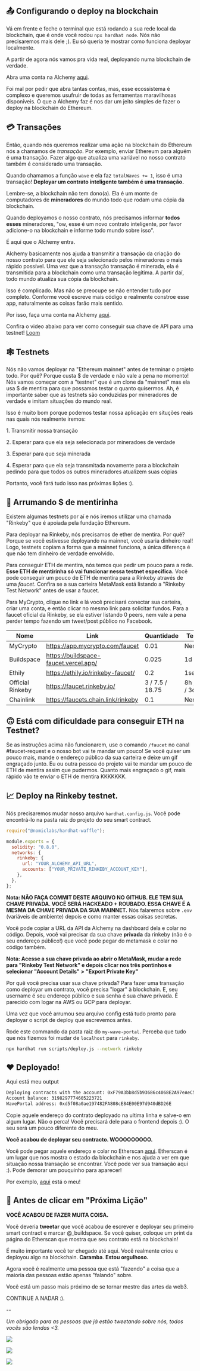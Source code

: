 📤 Configurando o deploy na blockchain
-----------------------------------------

Vá em frente e feche o terminal que está rodando a sua rede local da blockchain, que é onde você rodou `npx hardhat node`. Nós não precisaremos mais dele ;). Eu só queria te mostrar como funciona deployar localmente.

A partir de agora nós vamos pra vida real, deployando numa blockchain de verdade. 

Abra uma conta na Alchemy [aqui](https://alchemy.com/?r=b93d1f12b8828a57).

Foi mal por pedir que abra tantas contas, mas, esse ecossistema é complexo e queremos usufruir de todas as ferramentas maravilhosas disponíveis. O que a Alchemy faz é nos dar um jeito simples de fazer o deploy na blockchain do Ethereum.

💳 Transações
---------------

Então, quando nós queremos realizar uma ação na blockchain do Ethereum nós a chamamos de *transação*. Por exemplo, enviar Ethereum para alguém é uma transação. Fazer algo que atualiza uma variável no nosso contrato também é considerado uma transação.

Quando chamamos a função `wave` e ela faz `totalWaves += 1`, isso é uma transação! **Deployar um contrato inteligente também é uma transação.**

Lembre-se, a blockchain não tem dono(a). Ela é um monte de computadores de **mineradores** do mundo todo que rodam uma cópia da blockchain.

Quando deployamos o nosso contrato, nós precisamos informar **todos esses** mineradores, "ow, esse é um novo contrato inteligente, por favor adicione-o na blockchain e informe todo mundo sobre isso".

É aqui que o Alchemy entra.

Alchemy basicamente nos ajuda a transmitir a transação da criação do nosso contrato para que ele seja selecionado pelos mineradores o mais rápido possível. Uma vez que a transação transação é minerada, ela é transmitida para a blockchain como uma transação legítima. A partir daí, todo mundo atualiza sua cópia da blockchain.

Isso é complicado. Mas não se preocupe se não entender tudo por completo. Conforme você escreve mais código e realmente constroe esse app, naturalmente as coisas farão mais sentido. 

Por isso, faça uma conta na Alchemy [aqui](https://alchemy.com/?r=b93d1f12b8828a57).

Confira o video abaixo para ver como conseguir sua chave de API para uma testnet!
[Loom](https://www.loom.com/share/21aa1d64ea634c0c9da8fc5faaf24283)

🕸️ Testnets
------------

Nós não vamos deployar na "Ethereum mainnet" antes de terminar o projeto todo. Por quê? Porque custa $ de verdade e não vale a pena no momento! Nós vamos começar com a "testnet" que é um clone da "mainnet" mas ela usa $ de mentira para que possamos testar o quanto quisermos. Ah, é importante saber que as testnets são conduzidas por mineradores de verdade e imitam situações do mundo real.

Isso é muito bom porque podemos testar nossa aplicação em situções reais nas quais nós realmente iremos:

1\. Transmitir nossa transação

2\. Esperar para que ela seja selecionada por mineradoes de verdade

3\. Esperar para que seja minerada

4\. Esperar para que ela seja transmitada novamente para a blockchain pedindo para que todos os outros mineradores atualizem suas cópias

Portanto, você fará tudo isso nas próximas lições :).


🤑 Arrumando $ de mentirinha
------------------------

Existem algumas testnets por aí e nós iremos utilizar uma chamada "Rinkeby" que é apoiada pela fundação Ethereum.

Para deployar na Rinkeby, nós precisamos de ether de mentira. Por quê? Porque se você estivesse deployando na mainnet, você usaria dinheiro real! Logo, testnets copiam a forma que a mainnet funciona, a única diferença é que não tem dinheiro de verdade envolvido. 

Para conseguir ETH de mentira, nós temos que pedir um pouco para a rede. **Esse ETH de mentirinha só vai funcionar nessa testnet específica.** Você pode conseguir um pouco de ETH de mentira para a Rinkeby através de uma _faucet_. Confira se a sua carteira MetaMask está listando a "Rinkeby Test Network" antes de usar a faucet.

Para MyCrypto, clique no link e lá você precisará conectar sua carteira, criar uma conta, e então clicar no mesmo link para solicitar fundos. Para a faucet oficial da Rinkeby, se ela estiver listando 0 peers, nem vale a pena perder tempo fazendo um tweet/post público no Facebook.

| Nome             | Link                                  | Quantidade      | Tempo        |
| ---------------- | ------------------------------------- | --------------- | ------------ |
| MyCrypto         | https://app.mycrypto.com/faucet       | 0.01            | Nenhum       |
| Buildspace       | https://buildspace-faucet.vercel.app/ | 0.025           | 1d           |
| Ethily           | https://ethily.io/rinkeby-faucet/     | 0.2             | 1sem         |
| Official Rinkeby | https://faucet.rinkeby.io/            | 3 / 7.5 / 18.75 | 8h / 1d / 3d |
| Chainlink        | https://faucets.chain.link/rinkeby    | 0.1             | Nenhum       |


🙃 Está com dificuldade para conseguir ETH na Testnet?
-----------------------------------

Se as instruções acima não funcionarem, use o comando `/faucet` no canal #faucet-request e o nosso bot vai te mandar um pouco! Se você quiser um pouco mais, mande o endereço público da sua carteira e deixe um gif engraçado junto. Eu ou outra pessoa do projeto vai te mandar um pouco de ETH de mentira assim que pudermos. Quanto mais engraçado o gif, mais rápido vão te enviar o ETH de mentira KKKKKKK.

📈 Deploy na Rinkeby testnet.
---------------------------------

Nós precisaremos mudar nosso arquivo `hardhat.config.js`. Você pode encontrá-lo na pasta raiz do projeto do seu smart contract.

```javascript
require("@nomiclabs/hardhat-waffle");

module.exports = {
  solidity: "0.8.0",
  networks: {
    rinkeby: {
      url: "YOUR_ALCHEMY_API_URL",
      accounts: ["YOUR_PRIVATE_RINKEBY_ACCOUNT_KEY"],
    },
  },
};
```

**Nota: NÃO FAÇA COMMIT DESTE ARQUIVO NO GITHUB. ELE TEM SUA CHAVE PRIVADA. VOCÊ SERÁ HACKEADO + ROUBADO. ESSA CHAVE É A MESMA DA CHAVE PRIVADA DA SUA MAINNET.** Nós falaremos sobre `.env` (variáveis de ambiente) depois e como manter essas coisas secretas.

Você pode copiar a URL da API da Alchemy na dashboard dela e colar no código. Depois, você vai precisar da sua chave **privada** da rinkeby (não é o seu endereço público!) que você pode pegar do metamask e colar no código também.

**Nota: Acesse a sua chave privada ao abrir o MetaMask, mudar a rede para "Rinkeby Test Network" e depois clicar nos três pontinhos e selecionar "Account Details" > "Export Private Key"**

Por quê você precisa usar sua chave privada? Para fazer uma transação como deployar um contrato, você precisa "logar" à blockchain. E, seu username é seu endereço público e sua senha é sua chave privada. É parecido com logar na AWS ou GCP para deployar.

Uma vez que você arrumou seu arquivo config está tudo pronto para deployar o script de deploy que escrevemos antes.

Rode este commando da pasta raiz do `my-wave-portal`. Perceba que tudo que nós fizemos foi mudar de `localhost` para `rinkeby`.

```bash
npx hardhat run scripts/deploy.js --network rinkeby
```

❤️ Deployado! 
-------------

Aqui está meu output

```bash
Deploying contracts with the account: 0xF79A3bb8d5b93686c4068E2A97eAeC5fE4843E7D
Account balance: 3198297774605223721
WavePortal address: 0xd5f08a0ae197482FA808cE84E00E97d940dBD26E
```

Copie aquele endereço do contrato deployado na ultima linha e salve-o em algum lugar. Não o perca! Você precisará dele para o frontend depois :). O seu será um pouco diferente do meu.

**Você acabou de deployar seu contracto. WOOOOOOOOO.**

Você pode pegar aquele endereço e colar no Etherscan [aqui](https://rinkeby.etherscan.io/). Etherscan é um lugar que nos mostra o estado da blockchain e nos ajuda a ver em que situação nossa transação se encontrar. Você pode ver sua transação aqui :). Pode demorar um pouquinho para aparecer!

Por exemplo, [aqui](https://rinkeby.etherscan.io/address/0xd5f08a0ae197482FA808cE84E00E97d940dBD26E) está o meu!

🚨 Antes de clicar em "Próxima Lição"
---------------------------------

**VOCÊ ACABOU DE FAZER MUITA COISA.**

Você deveria **tweetar** que você acabou de escrever e deployar seu primeiro smart contract e marcar @_buildspace. Se você quiser, coloque um print da página do Etherscan que mostra que seu contrato está na blockchain!

É muito importante você ter chegado até aqui. Você realmente criou e deployou algo na blockchain. **Caramba**. **Estou orgulhoso.**

Agora você é realmente uma pessoa que está "fazendo" a coisa que a maioria das pessoas estão apenas "falando" sobre.

Você está um passo mais próximo de se tornar mestre das artes da web3.

CONTINUE A NADAR :).

--

*Um obrigado para as pessoas que já estão tweetando sobre nós, todos vocês são lendas <3.*

![](https://i.imgur.com/1lMrpFh.png)

![](https://i.imgur.com/W9Xcn4A.png)

![](https://i.imgur.com/k3lJlls.png)
